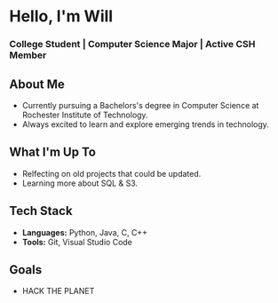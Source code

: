<h1>Hello, I'm Will</h1>
<h3>College Student | Computer Science Major | Active CSH Member</h3>

## About Me
- Currently pursuing a Bachelors's degree in Computer Science at Rochester Institute of Technology.
- Always excited to learn and explore emerging trends in technology.

## What I'm Up To
- Relfecting on old projects that could be updated.
- Learning more about SQL & S3.

## Tech Stack
- <b>Languages:</b> Python, Java, C, C++
- <b>Tools:</b> Git, Visual Studio Code

## Goals
- HACK THE PLANET

